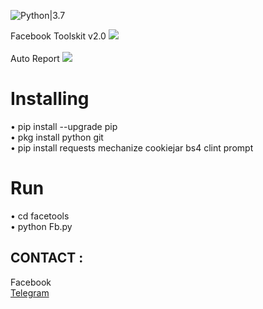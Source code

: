 ![Python|3.7](https://img.shields.io/badge/Python-3.7-magenta.svg)

<div>Facebook Toolskit v2.0
<img src="https://github.com/dz-id/facetools/blob/master/screenshoot/IMG_20191119_232437.jpg"/></div>
<br>Auto Report
<img src="https://github.com/dz-id/facetools/blob/master/screenshoot/IMG_20191119_232453.jpg"/>
<h1>Installing</h1>
• pip install --upgrade pip<br>
• pkg install python git<br>
• pip install requests mechanize cookiejar bs4 clint prompt
<h1>Run</h1>
• cd facetools</br>
• python Fb.py</br>
<h2>CONTACT :</h2
<a href="https://www.facebook.com/dulahz">Facebook</a><br>
<a href="https://t.me/unikers">Telegram</a></br>
